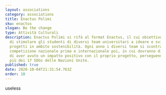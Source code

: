 ```yaml
---
layout: associations
category: associations
title: Enactus Polimi
sku: enactus
slogan: Be the change
type: Attività Culturali
description: Enactus Polimi si rifà al format Enactus, il cui obiettivo è quello
  di stimolare gli studenti di diversi team universitari a ideare e sviluppare
  progetti in ambito sostenibilità. Ogni anno i diversi team si scontrano in una
  competizione nazionale prima e internazionale poi, in cui dovranno dimostrare
  di aver avuto un impatto positivo con il proprio progetto, perseguendo uno o
  più dei 17 SDGs delle Nazioni Unite.
published: true
date: 2020-10-04T21:31:54.763Z
order: 10
---
```

useless